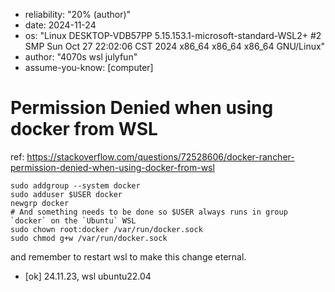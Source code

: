 - reliability: "20% (author)"
- date: 2024-11-24
- os: "Linux DESKTOP-VDB57PP 5.15.153.1-microsoft-standard-WSL2+ #2 SMP Sun Oct 27 22:02:06 CST 2024 x86_64 x86_64 x86_64 GNU/Linux"
- author: "4070s wsl julyfun"
- assume-you-know: [computer]

# Permission Denied when using docker from WSL

ref: https://stackoverflow.com/questions/72528606/docker-rancher-permission-denied-when-using-docker-from-wsl

```
sudo addgroup --system docker
sudo adduser $USER docker
newgrp docker
# And something needs to be done so $USER always runs in group `docker` on the `Ubuntu` WSL
sudo chown root:docker /var/run/docker.sock
sudo chmod g+w /var/run/docker.sock
```

and remember to restart wsl to make this change eternal.

- [ok] 24.11.23, wsl ubuntu22.04

